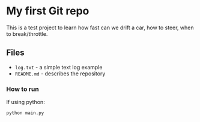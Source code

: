 # My first Git repo

This is a test project to learn how fast can we drift a car, how to steer, when to break/throttle.

## Files 
- `log.txt` - a simple text log example
- `README.md` - describes the repository

### How to run
If using python:
```bash
python main.py
